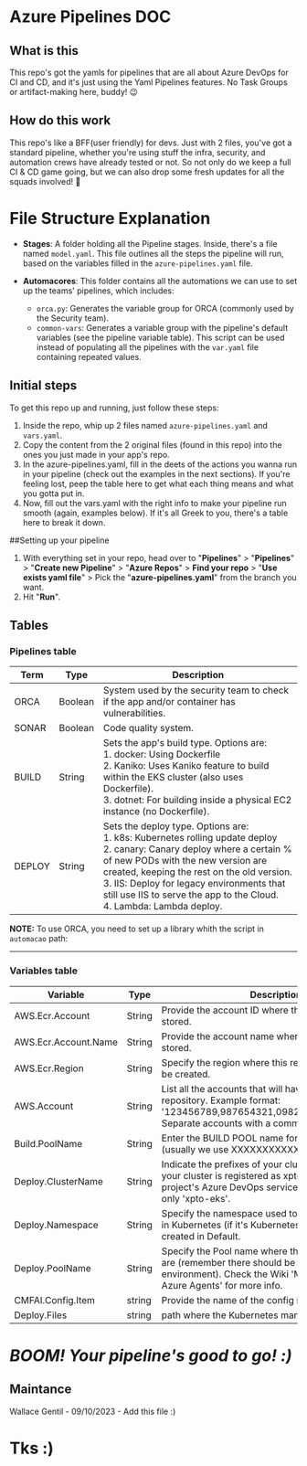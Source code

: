 # Azure Pipelines DOC

## What is this

This repo's got the yamls for pipelines that are all about Azure DevOps for CI and CD, and it's just using the Yaml Pipelines features. No Task Groups or artifact-making here, buddy! 😉

## How do this work

This repo's like a BFF(user friendly) for devs. Just with 2 files, you've got a standard pipeline, whether you're using stuff the infra, security, and automation crews have already tested or not. So not only do we keep a full CI & CD game going, but we can also drop some fresh updates for all the squads involved! 🚀

# File Structure Explanation

- **Stages**: A folder holding all the Pipeline stages. Inside, there's a file named `model.yaml`. This file outlines all the steps the pipeline will run, based on the variables filled in the `azure-pipelines.yaml` file.

- **Automacores**: This folder contains all the automations we can use to set up the teams' pipelines, which includes:
   - `orca.py`: Generates the variable group for ORCA (commonly used by the Security team).
   - `common-vars`: Generates a variable group with the pipeline's default variables (see the pipeline variable table). This script can be used instead of populating all the pipelines with the `var.yaml` file containing repeated values.

## Initial steps
 
To get this repo up and running, just follow these steps:

1. Inside the repo, whip up 2 files named `azure-pipelines.yaml` and `vars.yaml`.
2. Copy the content from the 2 original files (found in this repo) into the ones you just made in your app's repo.
3. In the azure-pipelines.yaml, fill in the deets of the actions you wanna run in your pipeline (check out the examples in the next sections). If you're feeling lost, peep the table here to get what each thing means and what you gotta put in.
4. Now, fill out the vars.yaml with the right info to make your pipeline run smooth (again, examples below). If it's all Greek to you, there's a table here to break it down.

##Setting up your pipeline

1. With everything set in your repo, head over to "**Pipelines**" > "**Pipelines**" > "**Create new Pipeline**" > "**Azure Repos**" > **Find your repo** > "**Use exists yaml file**" > Pick the "**azure-pipelines.yaml**" from the branch you want.
2. Hit "**Run**".

## Tables

### Pipelines table 

| Term  | Type     | Description                                                                                                                                                                                                                                           |
|-------|----------|-------------------------------------------------------------------------------------------------------------------------------------------------------------------------------------------------------------------------------------------------------|
| ORCA  | Boolean  | System used by the security team to check if the app and/or container has vulnerabilities.                                                                                                                                                             |
| SONAR | Boolean  | Code quality system.                                                                                                                                                                                                                                  |
| BUILD | String   | Sets the app's build type. Options are: <br /> 1. docker: Using Dockerfile <br /> 2. Kaniko: Uses Kaniko feature to build within the EKS cluster (also uses Dockerfile). <br /> 3. dotnet: For building inside a physical EC2 instance (no Dockerfile).                      |
| DEPLOY| String   | Sets the deploy type. Options are: <br />1. k8s: Kubernetes rolling update deploy <br />2. canary: Canary deploy where a certain % of new PODs with the new version are created, keeping the rest on the old version. <br />3. IIS: Deploy for legacy environments that still use IIS to serve the app to the Cloud. <br />4. Lambda: Lambda deploy. |

**NOTE:** To use ORCA, you need to set up a library whith the script in `automacao` path:


--------------------------------

### Variables table
| Variable                | Type   | Description                                                                                                                                    |
|-------------------------|--------|------------------------------------------------------------------------------------------------------------------------------------------------|
| AWS.Ecr.Account         | String | Provide the account ID where the image will be stored.                                                                                         |
| AWS.Ecr.Account.Name    | String | Provide the account name where the image will be stored.                                                                                         |
| AWS.Ecr.Region          | String | Specify the region where this repository's ECR will be created.                                                                                |
| AWS.Account             | String | List all the accounts that will have access to this repository. Example format: '123456789,987654321,098234512,123495761'. Separate accounts with a comma(,).  |
| Build.PoolName          | String | Enter the BUILD POOL name for your environment (usually we use XXXXXXXXXXXXX).                                                                 |
| Deploy.ClusterName      | String | Indicate the prefixes of your cluster. For example, if your cluster is registered as xpto-eks-prod in your project's Azure DevOps service connections, use only 'xpto-eks'.     |
| Deploy.Namespace        | String | Specify the namespace used to create the resource in Kubernetes (if it's Kubernetes) otherwise it will be created in Default.                      |
| Deploy.PoolName         | String | Specify the Pool name where the deployment Agents are (remember there should be 1 agent per environment). Check the Wiki 'Multi Environment Azure Agents' for more info.       |
| CMFAI.Config.Item       | string | Provide the name of the config item registered in EP.                                                                                          |
| Deploy.Files            | string | path where the Kubernetes manifest files are located                                                                                          |




# *BOOM! Your pipeline's good to go! :)*

## Maintance 

Wallace Gentil - 09/10/2023 - Add this file :)

# Tks :)